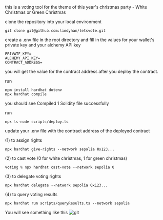 this is a voting tool for the theme of this year's christmas party - 
White Christmas or Green Christmas

clone the repository into your local environment
```shell
git clone git@github.com:lindyhan/letsvote.git
```
create a .env file in the root directory and fill in the values for your wallet's private key and your alchemy API key
```shell
PRIVATE_KEY=
ALCHEMY_API_KEY=
CONTRACT_ADDRESS=
```
you will get the value for the contract address after you deploy the contract.

run
```shell
npm install hardhat dotenv
npx hardhat compile
```
you should see 
Compiled 1 Solidity file successfully 

run
```shell
npx ts-node scripts/deploy.ts
```
update your .env file with the contract address of the deployed contract

(1) to assign rights
```shell
npx hardhat give-rights --network sepolia 0x123...
```

(2) to cast vote (0 for white christmas, 1 for green christmas)
```shell
voting % npx hardhat cast-vote --network sepolia 0
```
(3) to delegate voting rights
```shell
npx hardhat delegate --network sepolia 0x123...
```

 (4) to query voting results
```shell
npx hardhat run scripts/queryResults.ts --network sepolia
```

You will see something like this
![git](https://github.com/user-attachments/assets/c46bf2a7-6e12-46e1-9205-65b7a7478041)
